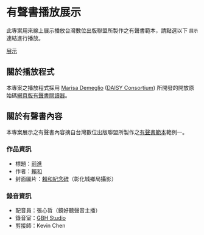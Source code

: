 # 有聲書播放展示

此專案用來線上展示播放台灣數位出版聯盟所製作之有聲書範本，請點選以下 `展示` 連結進行播放。

[展示](https://dpublishing.github.io/worlds-best-audiobook/web/library/)

## 關於播放程式

本專案之播放程式採用 [Marisa Demeglio](https://github.com/marisademeglio) ([DAISY Consortium](https://daisy.org/)) 所開發的開放原始碼[網頁版有聲書閱讀器](https://github.com/marisademeglio/worlds-best-audiobook)。

## 關於有聲書內容

本專案展示之有聲書內容摘自台灣數位出版聯盟所製作之[有聲書範本](https://github.com/dpublishing/audiobooks-samples)範例一。

### 作品資訊

- 標題：[前進](https://zh.m.wikisource.org/zh-hant/前進)
- 作者：[賴和](https://zh.wikipedia.org/zh-tw/%E8%B3%B4%E5%92%8C)
- 封面圖片：[賴和紀念碑](http://cls.lib.ntu.edu.tw/laihe/A/a_05.htm)（彰化城鄉局攝影）

### 錄音資訊

- 配音員：張心哲（鏡好聽聲音主播）
- 錄音室：[GBH Studio](https://www.facebook.com/gbhstudiotw/)
- 剪接師：Kevin Chen
